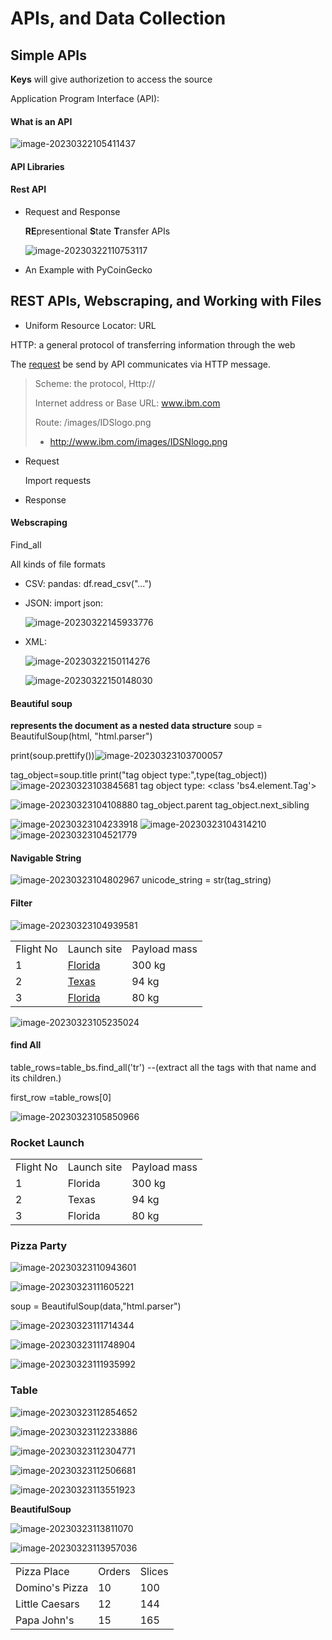 # APIs, and Data Collection

## Simple APIs

**Keys** will give authorizetion to access the source

Application Program Interface (API):

#### What is an API

![image-20230322105411437](./photo/image-20230322105411437.png)

#### API Libraries

#### Rest API

- Request and Response

  **RE**presentional **S**tate **T**ransfer APIs

  ![image-20230322110753117](./photo/image-20230322110753117.png)

  

- An Example with PyCoinGecko

## REST APIs, Webscraping, and Working with Files

- Uniform Resource Locator: URL

HTTP: a general protocol of transferring information through the web

The <u>request</u> be send by API communicates via HTTP message.

> Scheme: the protocol, Http://
>
> Internet address or Base URL: www.ibm.com
>
> Route: /images/IDSlogo.png
>
> - http://www.ibm.com/images/IDSNlogo.png

- Request

  Import requests

  

- Response

#### Webscraping

Find_all

All kinds of file formats

- CSV: pandas: df.read_csv("...")

- JSON: import json: 

  ![image-20230322145933776](./photo/image-20230322145933776.png)

- XML: 

  ![image-20230322150114276](./photo/image-20230322150114276.png)

  ![image-20230322150148030](./photo/image-20230322150148030.png)



#### Beautiful soup

 **represents the document as a nested data structure**
soup = BeautifulSoup(html, "html.parser")

print(soup.prettify())![image-20230323103700057](./photo/image-20230323103700057.png)

tag_object=soup.title
print("tag object type:",type(tag_object))![image-20230323103845681](./photo/image-20230323103845681.png)
tag object type: <class 'bs4.element.Tag'>

![image-20230323104108880](./photo/image-20230323104108880.png)
tag_object.parent
tag_object.next_sibling

![image-20230323104233918](./photo/image-20230323104233918.png)
![image-20230323104314210](./photo/image-20230323104314210.png)
![image-20230323104521779](./photo/image-20230323104521779.png)



#### Navigable String
![image-20230323104802967](./photo/image-20230323104802967.png)
unicode_string = str(tag_string)





#### Filter

![image-20230323104939581](./photo/image-20230323104939581.png)

<table>
  <tr>
    <td id='flight' >Flight No</td>
    <td>Launch site</td> 
    <td>Payload mass</td>
   </tr>
  <tr> 
    <td>1</td>
    <td><a href='https://en.wikipedia.org/wiki/Florida'>Florida</a></td>
    <td>300 kg</td>
  </tr>
  <tr>
    <td>2</td>
    <td><a href='https://en.wikipedia.org/wiki/Texas'>Texas</a></td>
    <td>94 kg</td>
  </tr>
  <tr>
    <td>3</td>
    <td><a href='https://en.wikipedia.org/wiki/Florida'>Florida<a> </td>
    <td>80 kg</td>
  </tr>
</table>

![image-20230323105235024](./photo/image-20230323105235024.png)



#### find All

table_rows=table_bs.find_all('tr')  --(extract all the tags with that name and its children.)

first_row =table_rows[0]

![image-20230323105850966](./photo/image-20230323105850966.png)







<h3>Rocket Launch </h3>

<p>
<table class='rocket'>
  <tr>
    <td>Flight No</td>
    <td>Launch site</td> 
    <td>Payload mass</td>
  </tr>
  <tr>
    <td>1</td>
    <td>Florida</td>
    <td>300 kg</td>
  </tr>
  <tr>
    <td>2</td>
    <td>Texas</td>
    <td>94 kg</td>
  </tr>
  <tr>
    <td>3</td>
    <td>Florida </td>
    <td>80 kg</td>
  </tr>
</table>
</p>
<p>

<h3>Pizza Party  </h3>


<table class='pizza'>
  <tr>
    <td>Pizza Place</td>
    <td>Orders</td> 
    <td>Slices </td>
   </tr>
  <tr>
    <td>Domino's Pizza</td>
    <td>10</td>
    <td>100</td>
  </tr>
  <tr>
    <td>Little Caesars</td>
    <td>12</td>
    <td >144 </td>
  </tr>
  <tr>
    <td>Papa John's </td>
    <td>15 </td>
    <td>165</td>
  </tr>

![image-20230323110943601](./photo/image-20230323110943601.png)



![image-20230323111605221](./photo/image-20230323111605221.png)

soup = BeautifulSoup(data,"html.parser")

![image-20230323111714344](./photo/image-20230323111714344.png)

![image-20230323111748904](./photo/image-20230323111748904.png)

![image-20230323111935992](./photo/image-20230323111935992.png)



### Table

![image-20230323112854652](./photo/image-20230323112854652.png)

![image-20230323112233886](./photo/image-20230323112233886.png)

![image-20230323112304771](./photo/image-20230323112304771.png)

![image-20230323112506681](./photo/image-20230323112506681.png)

![image-20230323113551923](./photo/image-20230323113551923.png)





**BeautifulSoup**

![image-20230323113811070](./photo/image-20230323113811070.png)





![image-20230323113957036](./photo/image-20230323113957036.png)
